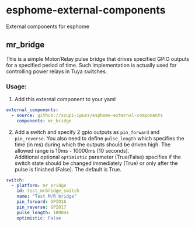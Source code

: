 # esphome-external-components
External components for esphome
## mr_bridge
This is a simple Motor/Relay pulse bridge that drives specified GPIO outputs for a specified period of time.
Such implementation is actually used for controlling power relays in Tuya switches.

### Usage:
1. Add this external component to your yaml

``` yaml
external_components:
  - source: github://szupi-ipuzs/esphome-external-components
    components: mr_bridge
```

2. Add a switch and specify 2 gpio outputs as `pin_forward` and `pin_reverse`. You also need to define `pulse_length` which specifies the time (in ms) during which the outputs should be driven high. The allowed range is 10ms - 10000ms (10 seconds).\
Additional optional `optimistic` parameter (True/False) specifies if the switch state should be changed immediately (True) or only after the pulse is finished (False). The default is True.

``` yaml
switch:
  - platform: mr_bridge
    id: test_mrbridge_switch
    name: "Test M/R bridge"
    pin_forward: GPIO16
    pin_reverse: GPIO17
    pulse_length: 1000ms
    optimistic: False
```
